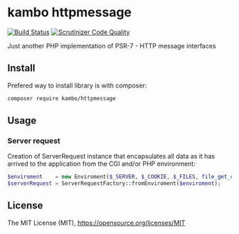 # kambo httpmessage
[![Build Status](https://img.shields.io/travis/kambo-1st/HttpMessage.svg?branch=master&style=flat-square)](https://travis-ci.org/kambo-1st/HttpMessage)
[![Scrutinizer Code Quality](https://scrutinizer-ci.com/g/kambo-1st/HttpMessage/badges/quality-score.png?b=master)](https://scrutinizer-ci.com/g/kambo-1st/HttpMessage/?branch=master)

Just another PHP implementation of PSR-7 - HTTP message interfaces

## Install

Prefered way to install library is with composer:
```sh
composer require kambo/httpmessage
```

## Usage

### Server request
Creation of ServerRequest instance that encapsulates all data as it has arrived to the
application from the CGI and/or PHP environment:

```php
$enviroment    = new Enviroment($_SERVER, $_COOKIE, $_FILES, file_get_contents('php://input'));
$serverRequest = ServerRequestFactory::fromEnviroment($enviroment);
```

## License
The MIT License (MIT), https://opensource.org/licenses/MIT